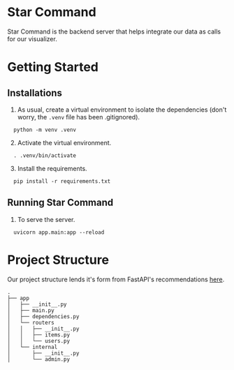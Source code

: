 # Star Command
Star Command is the backend server that helps integrate our data as calls for our visualizer.

# Getting Started

## Installations
1. As usual, create a virtual environment to isolate the dependencies (don't worry, the `.venv` file has been .gitignored).
```
  python -m venv .venv
```

2. Activate the virtual environment.
```
  . .venv/bin/activate
```

3. Install the requirements.
```
  pip install -r requirements.txt
```

## Running Star Command
1.  To serve the server.
```
  uvicorn app.main:app --reload 
```

# Project Structure
Our project structure lends it's form from FastAPI's recommendations [here](https://fastapi.tiangolo.com/tutorial/bigger-applications/).

```
.
├── app
│   ├── __init__.py
│   ├── main.py
│   ├── dependencies.py
│   └── routers
│   │   ├── __init__.py
│   │   ├── items.py
│   │   └── users.py
│   └── internal
│       ├── __init__.py
│       └── admin.py

```
